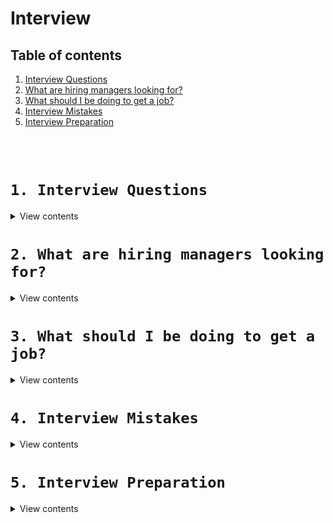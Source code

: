 [✔]: ../../assets/images/checkbox-small-blue.png

# Interview

## Table of contents

1. [Interview Questions](#1-interview-questions)
2. [What are hiring managers looking for?](#2-what-are-hiring-managers-looking-for)
3. [What should I be doing to get a job?](#3-what-should-i-be-doing-to-get-a-job)
4. [Interview Mistakes](#4-interview-mistakes)
5. [Interview Preparation](#5-interview-preparation)

<br /><br />

# `1. Interview Questions`

<details>
<summary>View contents</summary>

## ![✔] 1.1 Tell me a little bit about yourself

- “What” you are professionally, combined with “who” you are as a person (attributes) = “why” I am a good candidate for this role.

## ![✔] 1.2 Why did you leave your last role/why do you want to leave your current role?

- Do not speak badly of companies or senior management.

## ![✔] 1.3 Why do you want to work for this company?

- Thoroughly research the company website, departments, management structure, competitors.
- Review Bloomberg, FT, Wall Street Journal, etc. for mention of the company over past 6 months.
  Review employee testimonials on Glassdoor.
- Choose 4 points about the company and state why they appeal to YOU.

## ![✔] 1.4 What is your understanding of this role?

- Choose 4 key points that you have interpreted from the job description.

## ![✔] 1.5 How will you add value to this company?

- Relate strengths, transferable skills and achievements to the job requirements.

## ![✔] 1.6 What is your salary expectation?

- I am sure a company such as ‘x’ pays fair market value for this role. What budget do you have in mind?”
  Check LinkedIn averages.
- If forced to give a number, give a range and state that you are open to negotiation and incentivisation based on the growth of the company.

> `Kirsty Bonner`

</details>

# `2. What are hiring managers looking for?`

<details>
<summary>View contents</summary>

- Solve problems
- Communication skills
- Personable, humble, easy to work with
- Write easy-to-understand (easy-to-maintain) solutions
- Able/willing to admit when you don't know something and show interest you're admire to learning new things
- Impressive projects or portfolio

🔗 [**Source: Getting Hired - Intro**](https://scrimba.com/p/paaVYTk/cWKgE8Ha)

</details>

# `3. What should I be doing to get a job?`

<details>
<summary>View contents</summary>

- Show ability to solve problems
- Network and make friends in industry
- Apply for jobs even if they `require` more than you have
- Prepare to solve problems vocally or with pseudoscode
- Show and explain past projects

🔗 [**Source: Getting Hired - Intro**](https://scrimba.com/p/paaVYTk/cWKgE8Ha)

</details>

# `4. Interview Mistakes`

<details>
<summary>View contents</summary>
  
**1. Not knowing the basic syntax of the chosen language.**

For example, it's okay to forget some advanced syntax or function names. But as an interviewee, you should not be unaware of how to declare a map.

**2. Not knowing the time complexity of the used data structures.**

Sometimes, candidates use library-supported data structures (for example, sets in C++ standard library) but cannot tell how efficient or costly the well-known operations are in the particular data structure. It raises a red flag during the interview.

**3. Jumping right into the code.**

The urge to do this is interesting, but this is a trap. Even if you know the solution before the interviewer is done with explaining the problem, you should never jump right into coding. Take a step back, gather your thoughts, and share your ideas with the interviewer.

**4. Asking very little to no clarifying questions.**

I was surprised to see how many candidates miss this obvious thing! There are millions of articles, videos, and online courses that emphasize the importance of asking clarifying questions during an interview. Yet the absence of this practice is just mind-boggling.

**5. Being unable to calculate time and space complexities.**

During coding rounds, you will be asked about the time and space complexities of your solution. If a candidate doesn’t have any clue about this crucially important concept, it'is a vivid red flag.

**6. Failing to understand what the problem wants and moving in the wrong direction.**

I have seen candidates trying to solve a different problem due to misunderstanding the original problem. It's always best to validate your understanding by communicating back to the interviewers. This will cost you some time but is worth it.

**7. Coding in absolute silence.**

Do not code in absolute silence. You should engage your interviewer while writing the code. It can be difficult to talk while coding. In that case, explaining part of the code after writing can be a good strategy.

**8. Not thinking out loud.**

When a candidate thinks out loud, that gives the interviewers the most number of signals in terms of their capabilities. At the same time, it shows how well a candidate is in terms of communication. So many candidates think in silence. It'is okay if you pause and ponder and then explain your ideas. But remember that an interviewer should never feel left out of your thoughts.
  
source: [Mottakin Chowdhury's post](https://www.linkedin.com/feed/update/urn:li:activity:6892840947718221824/)
  
</details>

# `5. Interview Preparation`

<details>
<summary>View contents</summary>
  
#### Tips & Tricks
  
- [How to Boost Your Technical Skills](https://resources.biginterview.com/career-advice/how-to-boost-your-technical-skills/)
- [How to Overcome Job Interview Anxiety](https://resources.biginterview.com/interviews-101/interview-anxiety/)
- [Top 12 Tips for Making Your Resume Standout](https://resources.biginterview.com/resumes/resume-tips-to-standout/)
  
#### Books
  
- [Cracking the Coding Interview](https://www.amazon.com/Cracking-Coding-Interview-Programming-Questions/dp/0984782850) ([Using Cracking the Coding Interview to NAIL your interviews](https://www.youtube.com/watch?v=xAxgzrj8zgU), [How to use Cracking The Coding Interview Effectively](https://www.youtube.com/watch?v=yG0RhKFTonw))
  
#### Behavioral
  
- [Tell Me About Yourself](https://resources.biginterview.com/interview-questions-answers/tell-me-about-yourself/)
- [Why Should We Hire You?](https://resources.biginterview.com/interview-questions-answers/why-should-we-hire-you)
- [How to Sell Yourself in a Job Interview](https://resources.biginterview.com/interviews-101/how-to-sell-yourself-in-an-interview/)
- [What Are Your Strengths?](https://resources.biginterview.com/interview-questions-answers/what-are-your-strengths/)
- [Your Greatest Accomplishments](https://resources.biginterview.com/behavioral-interviews/greatest-accomplishment-question/)
- [What Is Your Greatest Weakness?](https://resources.biginterview.com/interview-questions-answers/what-is-your-greatest-weakness/)
- [Why Do You Want to Work Here?](https://resources.biginterview.com/interview-questions-answers/why-do-you-want-to-work-here/)
- [Why Did You Leave Your Last Job?](https://resources.biginterview.com/interview-questions-answers/why-did-you-leave-your-last-job/)
- [What Are Your Salary Expectations?](https://resources.biginterview.com/interview-questions-answers/salary-expectations/)
- [Top 20 Best Questions to Ask in an Interview](https://resources.biginterview.com/interview-questions-answers/best-questions-to-ask-end-interview/)
- [Where Do You See Yourself in 5 Years?](https://resources.biginterview.com/interview-questions-answers/where-do-you-see-yourself-five-years/)
  

#### Coding Interview

- [14 Patterns to Ace Any Coding Interview Question](https://hackernoon.com/14-patterns-to-ace-any-coding-interview-question-c5bb3357f6ed)
- [5 to 23 Patterns to Ace Any Coding Interview](https://hackernoon.com/5-to-23-patterns-to-ace-any-coding-interview)

#### CS (Computer Science)
  
- [CS-Interview-Knowledge-Map](https://github.com/TeresaTyne/CS-Interview-Knowledge-Map)

#### Data Structure & Algorithms 

- [The Intuitive Guide to 
Data Structures And Algorithms](https://www.interviewcake.com/data-structures-and-algorithms-guide)

#### OOP (Object Oriented Programming)

- [Object Oriented Programming Basics](https://github.com/foyez/oop)
- [SOLID: The First 5 Principles of Object Oriented Design](https://www.digitalocean.com/community/tutorials/s-o-l-i-d-the-first-five-principles-of-object-oriented-design)
- [Writing SOLID JavaScript code with TypeScript](https://hub.packtpub.com/object-oriented-programming-typescript/)

#### React

- [mounting, render & rerender](https://reacttraining.com/blog/mount-vs-render/)
- [reactjs-interview-questions](https://github.com/sudheerj/reactjs-interview-questions) - `List of top 500 ReactJS Interview Questions & Answers....Coding exercise questions are coming soon!!`

#### Javascript

- [JavaScript interview Questions](https://github.com/ganqqwerty/123-Essential-JavaScript-Interview-Questions)
- [Closures - Learn with Sumit](https://www.youtube.com/watch?v=9acXwUkddZI)
- [Prototype - Learn with Sumit](https://www.youtube.com/watch?v=Z45VQuHO_VA)
- [The Two Pillars of JavaScript - Part 1](https://medium.com/javascript-scene/the-two-pillars-of-javascript-ee6f3281e7f3)
- [The Two Pillars of JavaScript - Part 2](https://medium.com/javascript-scene/the-two-pillars-of-javascript-pt-2-functional-programming-a63aa53a41a4)
- [10 Interview Questions Every JavaScript Developer Should Know](https://medium.com/javascript-scene/10-interview-questions-every-javascript-developer-should-know-6fa6bdf5ad95)
- [What is a Closure?](https://medium.com/javascript-scene/master-the-javascript-interview-what-is-a-closure-b2f0d2152b36)
- [What’s the Difference Between Class & Prototypal Inheritance?](https://medium.com/javascript-scene/master-the-javascript-interview-what-s-the-difference-between-class-prototypal-inheritance-e4cd0a7562e9)
- [What is a Pure Function?](https://medium.com/javascript-scene/master-the-javascript-interview-what-is-a-pure-function-d1c076bec976)
- [What is Function Composition?](https://medium.com/javascript-scene/master-the-javascript-interview-what-is-function-composition-20dfb109a1a0)
- [What is Functional Programming?](https://medium.com/javascript-scene/master-the-javascript-interview-what-is-functional-programming-7f218c68b3a0)
- [What is a Promise?](https://medium.com/javascript-scene/master-the-javascript-interview-what-is-a-promise-27fc71e77261)
- [What the f*ck JavaScript?](https://github.com/denysdovhan/wtfjs) - `A list of funny and tricky JavaScript examples`

#### Frontend

- [Front-end-Developer-Interview-Questions](https://github.com/h5bp/Front-end-Developer-Interview-Questions)
- [front-end-interview-handbook](https://github.com/yangshun/front-end-interview-handbook) - `Almost complete answers to "Front-end Job Interview Questions" which you can use to interview potential candidates, test yourself or completely ignore`
- [frontend-challenges](https://github.com/felipefialho/frontend-challenges)

#### Backend

- [backend-challenges](https://github.com/CollabCodeTech/backend-challenges)
- [What’s the Diff: Programs, Processes, and Threads](https://www.backblaze.com/blog/whats-the-diff-programs-processes-and-threads/)
- [What’s the Difference between PUT vs PATCH?](https://rapidapi.com/blog/put-vs-patch/)
  
#### Company List
  
- [Hiring without Whiteboards](https://github.com/poteto/hiring-without-whiteboards)

#### Others

- [Soft skills](https://medium.com/javascript-scene/master-the-javascript-interview-soft-skills-a8a5fb02c466)
- [CodeSignal](https://codesignal.com/) - `Coding Tests and Assessments for Technical Hiring`
- [Pramp](https://www.pramp.com) - `Practice Mock Interviews &amp; Coding Problems - Land Top Jobs`
- [bytebybyte](https://www.byte-by-byte.com/) - `coding interviews`
- [30 Seconds of Interviews](https://github.com/30-seconds/30-seconds-of-interviews)
- [Awesome Interview Questions](https://github.com/MaximAbramchuck/awesome-interview-questions)
- [CS-Interview-Knowledge-Map](https://github.com/InterviewMap/CS-Interview-Knowledge-Map) - `Build the best interview map. The current content includes JS, network, browser related, performance optimization, security, framework, Git, data structure, algorithm, etc.`
- [Inverview Questions](https://github.com/mission-peace/interview)
- [Code Problems](https://github.com/blakeembrey/code-problems) - `Common code and interview problems solved in multiple languages`
- [interactive-coding-challenges](https://github.com/donnemartin/interactive-coding-challenges) - `120+ interactive Python coding interview challenges (algorithms and data structures). Includes Anki flashcards.`
- [FAQ GURU](https://github.com/FAQGURU/FAQGURU) - `A list of interview questions. This repository is everything you need to prepare for your technical interview.`

- [CS Notes](https://github.com/CyC2018/CS-Notes) - `Basic knowledge required for technical interview, Leetcode, computer operating system, computer network, system design, Java, Python, C++`
- [My behavior question answers](https://github.com/DreamOfTheRedChamber/behavior-questions-answers)
- [interviews](https://github.com/kdn251/interviews) - `Everything you need to know to get the job.`
- [tech-interview-handbook](https://github.com/yangshun/tech-interview-handbook)

### Resume

- [Best Resume Ever](https://github.com/salomonelli/best-resume-ever) - `Build fast rocket and easy multiple beautiful resumes and create your best CV ever! Made with Vue and LESS.`
- [Resume Checklist](https://github.com/aneagoie/resume-checklist)
</details>
